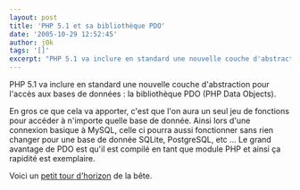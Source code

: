 ```yaml
---
layout: post
title: 'PHP 5.1 et sa bibliothèque PDO'
date: '2005-10-29 12:52:45'
author: j0k
tags: '[]'
excerpt: "PHP 5.1 va inclure en standard une nouvelle couche d'abstraction pour l'accès aux bases de données : la bibliothèque PDO (PHP Data Objects).     \nEn gros ce que cela va apporter, c'est que l'on aura un seul jeu de fonctions pour accéder à n'importe quelle base de donnée. Ainsi lors d'une connexion basique à MySQL, celle ci pourra aussi fonctionner sans rien      …"
---
```


PHP 5.1 va inclure en standard une nouvelle couche d'abstraction pour l'accès aux bases de données : la bibliothèque PDO (PHP Data Objects).

En gros ce que cela va apporter, c'est que l'on aura un seul jeu de fonctions pour accéder à n'importe quelle base de donnée. Ainsi lors d'une connexion basique à MySQL, celle ci pourra aussi fonctionner sans rien changer pour une base de donnée SQLite, PostgreSQL, etc ...   Le grand avantage de PDO est qu'il est compilé en tant que module PHP et ainsi ça rapidité est exemplaire.

Voici un [petit tour d'horizon](http://www.ibilab.net/webdev/articles/PHP/bibliotheque-12.htm) de la bête.
